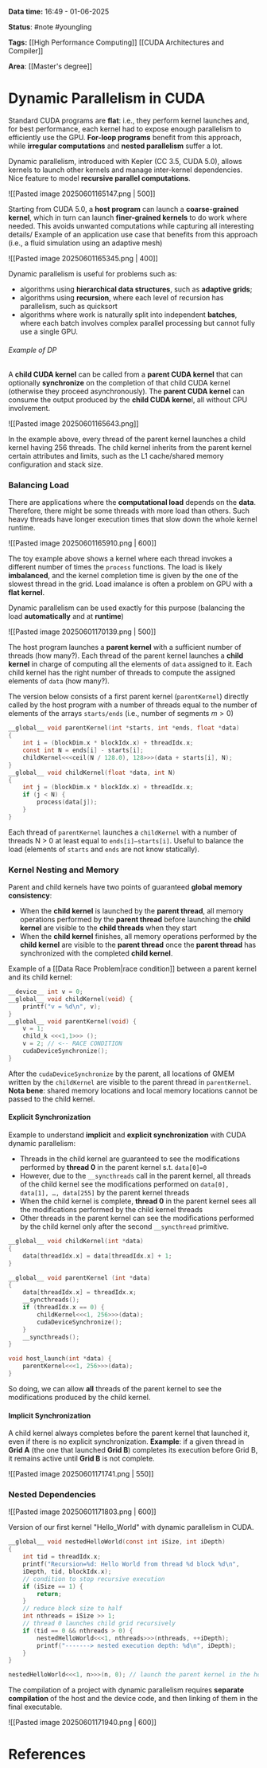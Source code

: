 **Data time:** 16:49 - 01-06-2025

**Status**: #note #youngling 

**Tags:** [[High Performance Computing]] [[CUDA Architectures and Compiler]]

**Area**: [[Master's degree]]
# Dynamic Parallelism in CUDA

Standard CUDA programs are **flat**: i.e., they perform kernel launches and, for best performance, each kernel had to expose enough parallelism to efficiently use the GPU. **For-loop programs** benefit from this approach, while **irregular computations** and **nested parallelism** suffer a lot.

Dynamic parallelism, introduced with Kepler (CC 3.5, CUDA 5.0), allows kernels to launch other kernels and manage inter-kernel dependencies. Nice feature to model **recursive parallel computations**.

![[Pasted image 20250601165147.png | 500]]

Starting from CUDA 5.0, a **host program** can launch a **coarse-grained kernel**, which in turn can launch **finer-grained kernels** to do work where needed. This avoids unwanted computations while capturing all interesting details/ Example of an application use case that benefits from this approach (i.e., a fluid simulation using an adaptive mesh)

![[Pasted image 20250601165345.png | 400]]

Dynamic parallelism is useful for problems such as:
- algorithms using **hierarchical data structures**, such as **adaptive grids**;
- algorithms using **recursion**, where each level of recursion has parallelism, such as quicksort
- algorithms where work is naturally split into independent **batches**, where each batch involves complex parallel processing but cannot fully use a single GPU.

###### Example of DP
A **child CUDA kernel** can be called from a **parent CUDA kernel** that can optionally **synchronize** on the completion of that child CUDA kernel (otherwise they proceed asynchronously). The **parent CUDA kernel** can consume the output produced by the **child CUDA kerne**l, all without CPU involvement.

![[Pasted image 20250601165643.png]]

In the example above, every thread of the parent kernel launches a child kernel having 256 threads. The child kernel inherits from the parent kernel certain attributes and limits, such as the L1 cache/shared memory configuration and stack size.

### Balancing Load
There are applications where the **computational load** depends on the **data**. Therefore, there might be some threads with more load than others. Such heavy threads have longer execution times that slow down the whole kernel runtime.

![[Pasted image 20250601165910.png | 600]]

The toy example above shows a kernel where each thread invokes a different number of times the `process` functions. The load is likely **imbalanced**, and the kernel completion time is given by the one of the slowest thread in the grid. Load imalance is often a problem on GPU with a **flat kernel**.

Dynamic parallelism can be used exactly for this purpose (balancing the load **automatically** and at **runtime**)

![[Pasted image 20250601170139.png | 500]]

The host program launches a **parent kernel** with a sufficient number of threads (how many?). Each thread of the parent kernel launches a **child kernel** in charge of computing all the elements of `data` assigned to it. Each child kernel has the right number of threads to compute the assigned elements of `data` (how many?).

The version below consists of a first parent kernel (`parentKernel`) directly called by the host program with a number of threads equal to the number of elements of the arrays `starts/ends` (i.e., number of segments $m>0$)

```c
__global__ void parentKernel(int *starts, int *ends, float *data)
{
	int i = (blockDim.x * blockIdx.x) + threadIdx.x;
	const int N = ends[i] - starts[i];
	childKernel<<<ceil(N / 128.0), 128>>>(data + starts[i], N);
}
__global__ void childKernel(float *data, int N)
{
	int j = (blockDim.x * blockIdx.x) + threadIdx.x;
	if (j < N) {
		process(data[j]);
	}
}
```

Each thread of `parentKernel` launches a `childKernel` with a number of threads N > 0 at least equal to `ends[i]—starts[i]`. Useful to balance the load (elements of `starts` and `ends` are not know statically).

### Kernel Nesting and Memory
Parent and child kernels have two points of guaranteed **global memory consistency**:
- When the **child kernel** is launched by the **parent thread**, all memory operations performed by the **parent thread** before launching the **child kernel** are visible to the **child threads** when they start
- When the **child kernel** finishes, all memory operations performed by the **child kernel** are visible to the **parent thread** once the **parent thread** has synchronized with the completed **child kernel**.

Example of a [[Data Race Problem|race condition]] between a parent kernel and its child kernel:
```c
__device__ int v = 0;
__global__ void childKernel(void) {
	printf("v = %d\n", v);
}
__global__ void parentKernel(void) {
	v = 1;
	child_k <<<1,1>>> ();
	v = 2; // <-- RACE CONDITION
	cudaDeviceSynchronize();
}
```

After the `cudaDeviceSynchronize` by the parent, all locations of GMEM written by the `childKernel` are visible to the parent thread in `parentKernel`. **Nota bene**: shared memory locations and local memory locations cannot be passed to the child kernel.

#### Explicit Synchronization 
Example to understand **implicit** and **explicit synchronization** with CUDA dynamic parallelism:
- Threads in the child kernel are guaranteed to see the modifications performed by **thread 0** in the parent kernel s.t. `data[0]=0`
- However, due to the `__syncthreads` call in the parent kernel, all threads of the child kernel see the modifications performed on `data[0], data[1], …, data[255]` by the parent kernel threads
- When the child kernel is complete, **thread 0** in the parent kernel sees all the modifications performed by the child kernel threads
- Other threads in the parent kernel can see the modifications performed by the child kernel only after the second `__syncthread` primitive.

```c
__global__ void childKernel(int *data)
{
	data[threadIdx.x] = data[threadIdx.x] + 1;
}

__global__ void parentKernel (int *data)
{
	data[threadIdx.x] = threadIdx.x;
	__syncthreads();
	if (threadIdx.x == 0) {
		childKernel<<<1, 256>>>(data);
		cudaDeviceSynchronize();
	}
	__syncthreads();
}

void host_launch(int *data) {
	parentKernel<<<1, 256>>>(data);
}
```

So doing, we can allow **all** threads of the parent kernel to see the modifications produced by the child kernel.

#### Implicit Synchronization
A child kernel always completes before the parent kernel that launched it, even if there is no explicit synchronization. **Example**: if a given thread in **Grid A** (the one that launched **Grid B**) completes its execution before Grid B, it remains active until **Grid B** is not complete.

![[Pasted image 20250601171741.png | 550]]

### Nested Dependencies
![[Pasted image 20250601171803.png | 600]]

Version of our first kernel "Hello_World" with dynamic parallelism in CUDA.
```c
__global__ void nestedHelloWorld(const int iSize, int iDepth)
{
	int tid = threadIdx.x;
	printf("Recursion=%d: Hello World from thread %d block %d\n",
	iDepth, tid, blockIdx.x);
	// condition to stop recursive execution
	if (iSize == 1) {
		return;
	}
	// reduce block size to half
	int nthreads = iSize >> 1;
	// thread 0 launches child grid recursively
	if (tid == 0 && nthreads > 0) {
		nestedHelloWorld<<<1, nthreads>>>(nthreads, ++iDepth);
		printf("-------> nested execution depth: %d\n", iDepth);
	}
}

nestedHelloWorld<<<1, n>>>(n, 0); // launch the parent kernel in the host side
```

The compilation of a project with dynamic parallelism requires **separate compilation** of the host and the device code, and then linking of them in the final executable.

![[Pasted image 20250601171940.png | 600]]


# References